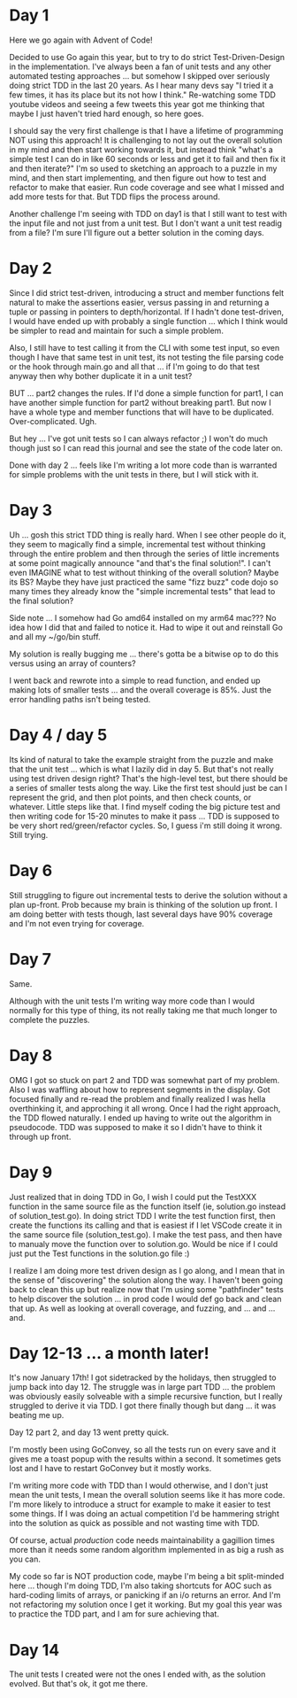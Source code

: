 # Day 1

Here we go again with Advent of Code!

Decided to use Go again this year, but to try to do strict Test-Driven-Design in the implementation.  I've always been a fan of unit tests and any other automated testing approaches ... but somehow I skipped over seriously doing strict TDD in the last 20 years.  As I hear many devs say "I tried it a few times, it has its place but its not how I think."  Re-watching some TDD youtube videos and seeing a few tweets this year got me thinking that maybe I just haven't tried hard enough, so here goes.

I should say the very first challenge is that I have a lifetime of programming NOT using this approach!  It is challenging to not lay out the overall solution in my mind and then start working towards it, but instead think "what's a simple test I can do in like 60 seconds or less and get it to fail and then fix it and then iterate?"  I'm so used to sketching an approach to a puzzle in my mind, and then start implementing, and then figure out how to test and refactor to make that easier.  Run code coverage and see what I missed and add more tests for that.  But TDD flips the process around.

Another challenge I'm seeing with TDD on day1 is that I still want to test with the input file and not just from a unit test.  But I don't want a unit test readig from a file?  I'm sure I'll figure out a better solution in the coming days.

# Day 2

Since I did strict test-driven, introducing a struct and member functions felt natural to make the assertions easier, versus passing in and returning a tuple or passing in pointers to depth/horizontal. If I hadn't done test-driven, I would have ended up with probably a single function ... which I think would be simpler to read and maintain for such a simple problem. 

Also, I still have to test calling it from the CLI with some test input, so even though I have that same test in unit test, its not testing the file parsing code or the hook through main.go and all that ... if I'm going to do that test anyway then why bother duplicate it in a unit test? 

BUT ... part2 changes the rules.  If I'd done a simple function for part1, I can have another simple function for part2 without breaking part1.  But now I have a whole type and member functions that will have to be duplicated.  Over-complicated.  Ugh.

But hey ... I've got unit tests so I can always refactor ;) I won't do much though just so I can read this journal and see the state of the code later on.

Done with day 2 ... feels like I'm writing a lot more code than is warranted for simple problems with the unit tests in there, but I will stick with it.  

# Day 3 

Uh ... gosh this strict TDD thing is really hard.  When I see other people do it, they seem to magically find a simple, incremental test without thinking through the entire problem and then through the series of little increments at some point magically announce "and that's the final solution!".  I can't even IMAGINE what to test without thinking of the overall solution?  Maybe its BS?  Maybe they have just practiced the same "fizz buzz" code dojo so many times they already know the "simple incremental tests" that lead to the final solution?

Side note ... I somehow had Go amd64 installed on my arm64 mac???  No idea how I did that and failed to notice it.  Had to wipe it out and reinstall Go and all my ~/go/bin stuff.

My solution is really bugging me ... there's gotta be a bitwise op to do this versus using an array of counters?

I went back and rewrote into a simple to read function, and ended up making lots of smaller tests ... and the overall coverage is 85%.  Just the error handling paths isn't being tested.  

# Day 4 / day 5

Its kind of natural to take the example straight from the puzzle and make that the unit test ... which is what I lazily did in day 5.  But that's not really using test driven design right?  That's the high-level test, but there should be a series of smaller tests along the way.  Like the first test should just be can I represent the grid, and then plot points, and then check counts, or whatever.  Little steps like that.  I find myself coding the big picture test and then writing code for 15-20 minutes to make it pass ... TDD is supposed to be very short red/green/refactor cycles.  So, I guess i'm still doing it wrong.  Still trying.

# Day 6

Still struggling to figure out incremental tests to derive the solution without a plan up-front.  Prob because my brain is thinking of the solution up front.  I am doing better with tests though, last several days have 90% coverage and I'm not even trying for coverage.  

# Day 7

Same.

Although with the unit tests I'm writing way more code than I would normally for this type of thing, its not really taking me that much longer to complete the puzzles.

# Day 8

OMG I got so stuck on part 2 and TDD was somewhat part of my problem.  Also I was waffling about how to represent segments in the display.  Got focused finally and re-read the problem and finally realized I was hella overthinking it, and approching it all wrong.  Once I had the right approach, the TDD flowed naturally.  I ended up having to write out the algorithm in pseudocode.  TDD was supposed to make it so I didn't have to think it through up front.

# Day 9

Just realized that in doing TDD in Go, I wish I could put the TestXXX function in the same source file as the function itself (ie, solution.go instead of solution_test.go).  In doing strict TDD I write the test function first, then create the functions its calling and that is easiest if I let VSCode create it in the same source file (solution_test.go).  I make the test pass, and then have to manualy move the function over to solution.go.  Would be nice if I could just put the Test functions in the solution.go file :) 

I realize I am doing more test driven design as I go along, and I mean that in the sense of "discovering" the solution along the way.  I haven't been going back to clean this up but realize now that I'm using some "pathfinder" tests to help discover the solution ... in prod code I would def go back and clean that up.  As well as looking at overall coverage, and fuzzing, and ... and ... and.

# Day 12-13 ... a month later!

It's now January 17th!  I got sidetracked by the holidays, then struggled to jump back into day 12.  The struggle was in large part TDD ... the problem was obviously easily solveable with a simple recursive function, but I really struggled to derive it via TDD.  I got there finally though but dang ... it was beating me up.

Day 12 part 2, and day 13 went pretty quick.

I'm mostly been using GoConvey, so all the tests run on every save and it gives me a toast popup with the results within a second.  It sometimes gets lost and I have to restart GoConvey but it mostly works.

I'm writing more code with TDD than I would otherwise, and I don't just mean the unit tests, I mean the overall solution seems like it has more code.  I'm more likely to introduce a struct for example to make it easier to test some things.  If I was doing an actual competition I'd be hammering stright into the solution as quick as possible and not wasting time with TDD.  

Of course, actual *production* code needs maintainability a gagillion times more than it needs some random algorithm implemented in as big a rush as you can.

My code so far is NOT production code, maybe I'm being a bit split-minded here ... though I'm doing TDD, I'm also taking shortcuts for AOC such as hard-coding limits of arrays, or panicking if an i/o returns an error.  And I'm not refactoring my solution once I get it working.  But my goal this year was to practice the TDD part, and I am for sure achieving that.

# Day 14

The unit tests I created were not the ones I ended with, as the solution evolved.  But that's ok, it got me there.

